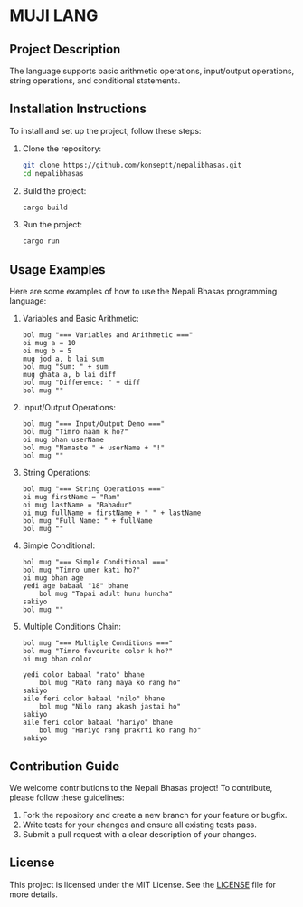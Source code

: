 # MUJI LANG

## Project Description
The language supports basic arithmetic operations, input/output operations, string operations, and conditional statements.

## Installation Instructions
To install and set up the project, follow these steps:

1. Clone the repository:
   ```sh
   git clone https://github.com/konseptt/nepalibhasas.git
   cd nepalibhasas
   ```

2. Build the project:
   ```sh
   cargo build
   ```

3. Run the project:
   ```sh
   cargo run
   ```

## Usage Examples
Here are some examples of how to use the Nepali Bhasas programming language:

1. Variables and Basic Arithmetic:
   ```nbh
   bol mug "=== Variables and Arithmetic ==="
   oi mug a = 10
   oi mug b = 5
   mug jod a, b lai sum
   bol mug "Sum: " + sum
   mug ghata a, b lai diff
   bol mug "Difference: " + diff
   bol mug ""
   ```

2. Input/Output Operations:
   ```nbh
   bol mug "=== Input/Output Demo ==="
   bol mug "Timro naam k ho?"
   oi mug bhan userName
   bol mug "Namaste " + userName + "!"
   bol mug ""
   ```

3. String Operations:
   ```nbh
   bol mug "=== String Operations ==="
   oi mug firstName = "Ram"
   oi mug lastName = "Bahadur"
   oi mug fullName = firstName + " " + lastName
   bol mug "Full Name: " + fullName
   bol mug ""
   ```

4. Simple Conditional:
   ```nbh
   bol mug "=== Simple Conditional ==="
   bol mug "Timro umer kati ho?"
   oi mug bhan age
   yedi age babaal "18" bhane
       bol mug "Tapai adult hunu huncha"
   sakiyo
   bol mug ""
   ```

5. Multiple Conditions Chain:
   ```nbh
   bol mug "=== Multiple Conditions ==="
   bol mug "Timro favourite color k ho?"
   oi mug bhan color

   yedi color babaal "rato" bhane
       bol mug "Rato rang maya ko rang ho"
   sakiyo
   aile feri color babaal "nilo" bhane
       bol mug "Nilo rang akash jastai ho"
   sakiyo
   aile feri color babaal "hariyo" bhane
       bol mug "Hariyo rang prakrti ko rang ho"
   sakiyo
   ```

## Contribution Guide
We welcome contributions to the Nepali Bhasas project! To contribute, please follow these guidelines:

1. Fork the repository and create a new branch for your feature or bugfix.
2. Write tests for your changes and ensure all existing tests pass.
3. Submit a pull request with a clear description of your changes.

## License
This project is licensed under the MIT License. See the [LICENSE](LICENSE) file for more details.

